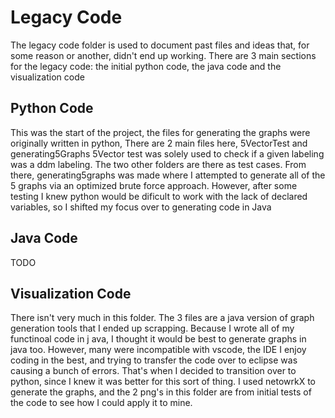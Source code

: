 # Legacy Code

The legacy code folder is used to document past files and ideas that, for some reason or another, didn't end up working. There are 3 main sections for the legacy code:
the initial python code, the java code and the visualization code

## Python Code
This was the start of the project, the files for generating the graphs were originally written in python, There are 2 main files here, 5VectorTest and generating5Graphs
5Vector test was solely used to check if a given labeling was a ddm labeling. The two other folders are there as test cases. From there, generating5graphs was made 
where I attempted to generate all of the 5 graphs via an optimized brute force approach. However, after some testing I knew python would be dificult to work with the 
lack of declared variables, so I shifted my focus over to generating code in Java

## Java Code
TODO

## Visualization Code
There isn't very much in this folder. The 3 files are a java version of graph generation tools that I ended up scrapping. Because I wrote all of my functinoal code in j
ava, I thought it would be best to generate graphs in java too. However, many were incompatible with vscode, the IDE I enjoy coding in the best, and trying to transfer
the code over to eclipse was causing a bunch of errors. That's when I decided to transition over to python, since I knew it was better for this sort of thing. I used 
netowrkX to generate the graphs, and the 2 png's in this folder are from initial tests of the code to see how I could apply it to mine.
